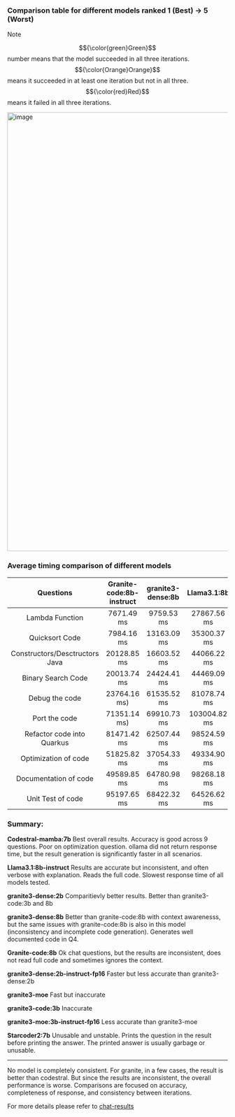 ### Comparison table for different models ranked 1 (Best) -> 5 (Worst)

> [!NOTE]
> $${\color{green}Green}$$ number means that the model succeeded in all three iterations. $${\color{Orange}Orange}$$ means it succeeded in at least one iteration but not in all three. $${\color{red}Red}$$ means it failed in all three iterations.

<img width="1004" alt="image" src="https://github.com/user-attachments/assets/6c37088d-c2b4-47df-8f87-965853491b87">


### Average timing comparison of different models
| Questions | Granite-code:8b-instruct | granite3-dense:8b | Llama3.1:8b |
| :----: | :----: | :----: | :----: |
| Lambda Function |  7671.49 ms |   9759.53 ms | 27867.56 ms | 
| Quicksort Code | 7984.16 ms | 13163.09 ms| 35300.37 ms |
| Constructors/Desctructors Java | 20128.85 ms | 16603.52 ms | 44066.22 ms |
| Binary Search Code | 20013.74 ms| 24424.41 ms | 44469.09 ms |
| Debug the code | 23764.16 ms) | 61535.52 ms | 81078.74 ms  |
| Port the code | 71351.14 ms) | 69910.73 ms | 103004.82 ms|
| Refactor code into Quarkus | 81471.42 ms | 62507.44 ms | 98524.59 ms |
| Optimization of code | 51825.82 ms | 37054.33 ms | 49334.90 ms |
| Documentation of code | 49589.85 ms | 64780.98 ms | 98268.18 ms |
| Unit Test of code | 95197.65 ms | 68422.32 ms | 64526.62 ms | 


### Summary:

**Codestral-mamba:7b**
Best overall results. Accuracy is good across 9 questions. Poor on optimization question. ollama did not return response time, but the result generation is significantly faster in all scenarios. 

**Llama3.1:8b-instruct**
Results are accurate but inconsistent, and often verbose with explanation. Reads the full code. Slowest response time of all models tested.

**granite3-dense:2b**
Comparitievly better results. Better than granite3-code:3b and 8b

**granite3-dense:8b**
Better than granite-code:8b with context awarenesss, but the same issues with granite-code:8b is also in this model (inconsistency and incomplete code generation). Generates well documented code in Q4.

**Granite-code:8b**
Ok chat questions, but the results are inconsistent, does not read full code and sometimes ignores the context.

**granite3-dense:2b-instruct-fp16**
Faster but less accurate than granite3-dense:2b

**granite3-moe**
Fast but inaccurate

**granite3-code:3b**
Inaccurate

**granite3-moe:3b-instruct-fp16**
Less accurate than granite3-moe

**Starcoder2:7b**
Unusable and unstable. Prints the question in the result before printing the answer. The printed answer is usually garbage or unusable.

---------------------------------------------------------------------------------------------------

No model is completely consistent. For granite, in a few cases, the result is better than codestral. But since the results are inconsistent, the overall performance is worse.
Comparisons are focused on accuracy, completeness of response, and consistency between iterations.

For more details please refer to [chat-results](https://github.com/IBM-GC/vscode-granite-testcases/tree/main/chat-results)
